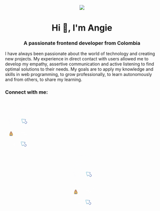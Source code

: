 
<div align="center">
    <img src="./images/header.gif"/>
</div>

<h1 align="center">Hi 👋, I'm Angie</h1>
<h3 align="center">A passionate frontend developer from Colombia</h3>

I have always been passionate about the world of technology and creating new projects. My experience in direct contact with users allowed me to develop my empathy, assertive communication and active listening to find optimal solutions to their needs. My goals are to apply my knowledge and skills in web programming, to grow professionally, to learn autonomously and from others, to share my learning. 

<h3 align="left">Connect with me:</h3>
<div style="text-align: center;">
  <a href="https://www.linkedin.com/in/angie-combita/" target="blank"><img src="./images/In.gif" height="80" width="80" style="display: block;" /></a>
  <a href="https://drive.google.com/file/d/1ZqVYXorAfQ-eR8XAJH-3Z8MVti3eJL37/view?usp=sharing" target="blank"><img src="./images/cv.gif" height="80" width="80" style="display: block;" /></a>
</div>


<p align="center">
   <a href="https://www.linkedin.com/in/angie-combita/" target="blank"><img src="./images/In.gif" height="80" width="80" /></a>
</p>

<p align="center">
  <a href="https://drive.google.com/file/d/1ZqVYXorAfQ-eR8XAJH-3Z8MVti3eJL37/view?usp=sharing" target="blank"><img src="./images/cv.gif" height="80" width="80"  /></a>
</p>